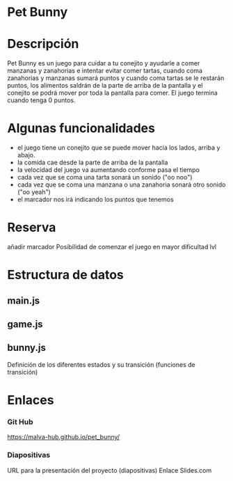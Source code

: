 # Pet Bunny

# Descripción
Pet Bunny es un juego para cuidar a tu conejito y ayudarle a comer manzanas y zanahorias e intentar evitar comer tartas, cuando coma zanahorias y manzanas sumará puntos y cuando coma tartas se le restarán puntos, los alimentos saldrán de la parte de arriba de la pantalla y el conejito se podrá mover por toda la pantalla para comer. El juego termina cuando tenga 0 puntos.

# Algunas funcionalidades

- el juego tiene un conejito que se puede mover hacia los lados, arriba y abajo.
- la comida cae desde la parte de arriba de la pantalla
- la velocidad del juego va aumentando conforme pasa el tiempo
- cada vez que se coma una tarta sonará un sonido ("oo noo")
- cada vez que se coma una manzana o una zanahoria sonará otro sonido ("oo yeah")
- el marcador nos irá indicando los puntos que tenemos


# Reserva

añadir marcador
Posibilidad de comenzar el juego en mayor dificultad lvl

# Estructura de datos

## main.js


## game.js


## bunny.js

Definición de los diferentes estados y su transición (funciones de transición)


# Enlaces

### Git Hub
https://malva-hub.github.io/pet_bunny/

### Diapositivas
URL para la presentación del proyecto (diapositivas) Enlace Slides.com
